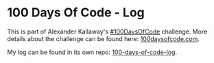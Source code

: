# 100 Days Of Code - Log

This is part of Alexander Kallaway's [#100DaysOfCode](https://github.com/Kallaway/100-days-of-code "the official repo") challenge. More details about the challenge can be found here: [100daysofcode.com](http://100daysofcode.com/ "100daysofcode.com").

My log can be found in its own repo: [100-days-of-code-log](https://github.com/james-priest/100-days-of-code-log "My log in a separate repo").
